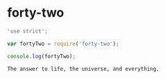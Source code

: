 # forty-two

``` javascript
'use strict';

var fortyTwo = require('forty-two');

console.log(fortyTwo);
```

```
The answer to life, the universe, and everything.
```
